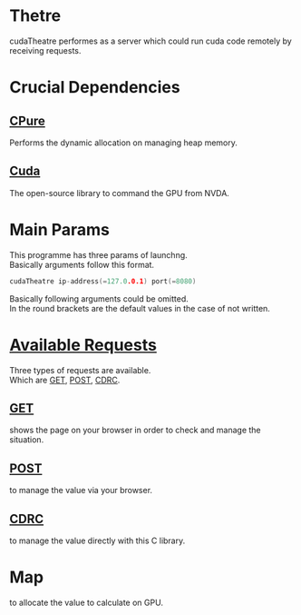 # Thetre
cudaTheatre performes as a server which could run cuda code remotely by receiving requests.

# Crucial Dependencies
## [CPure](https://github.com/yuisanae2f/CPure)
Performs the dynamic allocation on managing heap memory.
## [Cuda](https://developer.nvidia.com/cuda-downloads)
The open-source library to command the GPU from NVDA.

# Main Params
This programme has three params of launchng.  
Basically arguments follow this format.

```c
cudaTheatre ip-address(=127.0.0.1) port(=8080)
```

Basically following arguments could be omitted.  
In the round brackets are the default values in the case of not written.

# [Available Requests](./req/README.md)
Three types of requests are available.  
Which are [GET](./req/get.md), [POST](./req/post.md), [CDRC](./req/cdrc.md).

## [GET](./req/get.md)
shows the page on your browser in order to check and manage the situation.

## [POST](./req/post.md)
to manage the value via your browser.

## [CDRC](./req/cdrc.md)
to manage the value directly with this C library.

# Map
to allocate the value to calculate on GPU.